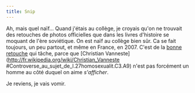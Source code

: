```yaml
---
title: Snip
---
```


Ah, mais quel naïf... Quand j'étais au collège, je croyais qu'on ne trouvait
des retouches de photos officielles que dans les livres d'histoire se moquant
de l'ère soviétique. On est naïf au collège bien sûr. Ca se fait toujours, un
peu partout, et même en France, en 2007. C'est de la [bonne
retouche](http://www.liberation.fr/actualite/ecrans/262858.FR.php) qui tâche,
parce que [Christian Vanneste](http://fr.wikipedia.org/wiki/Christian_Vanneste
#Controverse_au_sujet_de_l.27homosexualit.C3.A9) n'est pas forcément un homme
au côté duquel on aime _s'afficher_.

Je reviens, je vais vomir.

